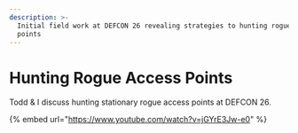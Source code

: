 ```yaml
---
description: >-
  Initial field work at DEFCON 26 revealing strategies to hunting rogue access
  points
---
```


# Hunting Rogue Access Points

Todd & I discuss hunting stationary rogue access points at DEFCON 26.

{% embed url="https://www.youtube.com/watch?v=jGYrE3Jw-e0" %}

